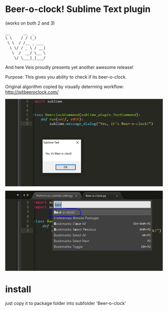 # Beer-o-clock! Sublime Text plugin
(works on both 2 and 3)

 ```
 __      __  _     
 \ \    / / (_)    
  \ \  / /__ _ ___ 
   \ \/ / _ \ / __|
    \  /  __/ \__ \
     \/ \___|_|___/
```
And here Veis proudly presents yet another awesome release!


Purpose:
This gives you ability to check if its beer-o-clock.

Original algorithm copied by visually determing workflow: http://isitbeeroclock.com/

![Alt text](beer2.png?raw=true "Beer2")
![Alt text](beer1.png?raw=true "Beer1")

# install
just copy it to package folder into subfolder 'Beer-o-clock'